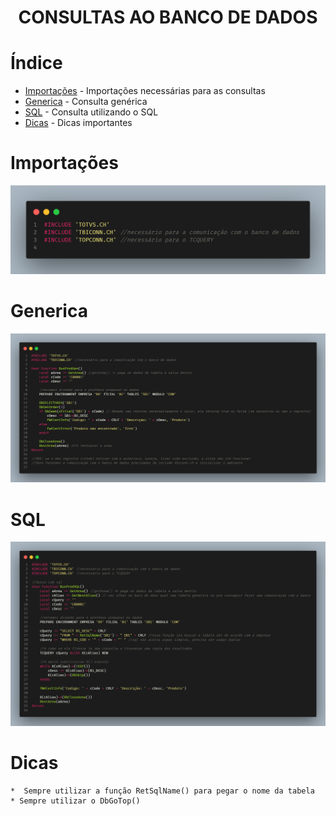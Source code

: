 <H1 align="center">
  CONSULTAS AO BANCO DE DADOS
</H1>

# Índice

* [Importações](#Importações) - Importações necessárias para as consultas
* [Generica](#Generica) - Consulta genérica 
* [SQL](#SQL) - Consulta utilizando o SQL
* [Dicas](#Dicas) - Dicas importantes

# Importações

 <div align="center">
    <img src="https://github.com/GabyyOliveira/ESTUDOS-ADVPL/blob/main/CONSULTAS%20BD/imgs/importações.png">
 </div>

# Generica

  <div align="center">
    <img src="https://github.com/GabyyOliveira/ESTUDOS-ADVPL/blob/main/CONSULTAS%20BD/imgs/generica.png">
 </div>
 
 # SQL 
 
  <div align="center">
    <img src="https://github.com/GabyyOliveira/ESTUDOS-ADVPL/blob/main/CONSULTAS%20BD/imgs/sql.png">
 </div>
 
 # Dicas 
 
    *  Sempre utilizar a função RetSqlName() para pegar o nome da tabela 
    * Sempre utilizar o DbGoTop() 
